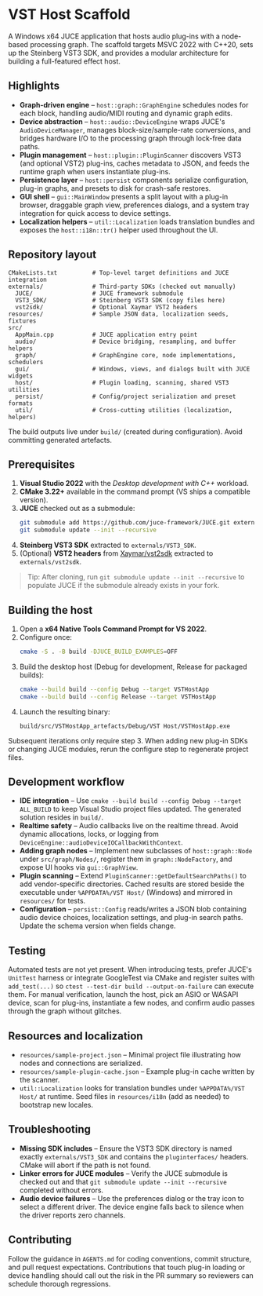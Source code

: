 # VST Host Scaffold

A Windows x64 JUCE application that hosts audio plug-ins with a node-based
processing graph. The scaffold targets MSVC 2022 with C++20, sets up the
Steinberg VST3 SDK, and provides a modular architecture for building a
full-featured effect host.

## Highlights

- **Graph-driven engine** – `host::graph::GraphEngine` schedules nodes for each
  block, handling audio/MIDI routing and dynamic graph edits.
- **Device abstraction** – `host::audio::DeviceEngine` wraps JUCE's
  `AudioDeviceManager`, manages block-size/sample-rate conversions, and bridges
  hardware I/O to the processing graph through lock-free data paths.
- **Plugin management** – `host::plugin::PluginScanner` discovers VST3 (and
  optional VST2) plug-ins, caches metadata to JSON, and feeds the runtime graph
  when users instantiate plug-ins.
- **Persistence layer** – `host::persist` components serialize configuration,
  plug-in graphs, and presets to disk for crash-safe restores.
- **GUI shell** – `gui::MainWindow` presents a split layout with a plug-in
  browser, draggable graph view, preferences dialogs, and a system tray
  integration for quick access to device settings.
- **Localization helpers** – `util::Localization` loads translation bundles and
  exposes the `host::i18n::tr()` helper used throughout the UI.

## Repository layout

```
CMakeLists.txt          # Top-level target definitions and JUCE integration
externals/              # Third-party SDKs (checked out manually)
  JUCE/                 # JUCE framework submodule
  VST3_SDK/             # Steinberg VST3 SDK (copy files here)
  vst2sdk/              # Optional Xaymar VST2 headers
resources/              # Sample JSON data, localization seeds, fixtures
src/
  AppMain.cpp           # JUCE application entry point
  audio/                # Device bridging, resampling, and buffer helpers
  graph/                # GraphEngine core, node implementations, schedulers
  gui/                  # Windows, views, and dialogs built with JUCE widgets
  host/                 # Plugin loading, scanning, shared VST3 utilities
  persist/              # Config/project serialization and preset formats
  util/                 # Cross-cutting utilities (localization, helpers)
```

The build outputs live under `build/` (created during configuration). Avoid
committing generated artefacts.

## Prerequisites

1. **Visual Studio 2022** with the *Desktop development with C++* workload.
2. **CMake 3.22+** available in the command prompt (VS ships a compatible
   version).
3. **JUCE** checked out as a submodule:
   ```bash
   git submodule add https://github.com/juce-framework/JUCE.git externals/JUCE
   git submodule update --init --recursive
   ```
4. **Steinberg VST3 SDK** extracted to `externals/VST3_SDK`.
5. (Optional) **VST2 headers** from
   [Xaymar/vst2sdk](https://github.com/Xaymar/vst2sdk) extracted to
   `externals/vst2sdk`.

> Tip: After cloning, run `git submodule update --init --recursive` to populate
> JUCE if the submodule already exists in your fork.

## Building the host

1. Open a **x64 Native Tools Command Prompt for VS 2022**.
2. Configure once:
   ```bash
   cmake -S . -B build -DJUCE_BUILD_EXAMPLES=OFF
   ```
3. Build the desktop host (Debug for development, Release for packaged builds):
   ```bash
   cmake --build build --config Debug --target VSTHostApp
   cmake --build build --config Release --target VSTHostApp
   ```
4. Launch the resulting binary:
   ```
   build/src/VSTHostApp_artefacts/Debug/VST Host/VSTHostApp.exe
   ```

Subsequent iterations only require step 3. When adding new plug-in SDKs or
changing JUCE modules, rerun the configure step to regenerate project files.

## Development workflow

- **IDE integration** – Use `cmake --build build --config Debug --target ALL_BUILD`
  to keep Visual Studio project files updated. The generated solution resides in
  `build/`.
- **Realtime safety** – Audio callbacks live on the realtime thread. Avoid
  dynamic allocations, locks, or logging from `DeviceEngine::audioDeviceIOCallbackWithContext`.
- **Adding graph nodes** – Implement new subclasses of `host::graph::Node` under
  `src/graph/Nodes/`, register them in `graph::NodeFactory`, and expose UI hooks
  via `gui::GraphView`.
- **Plugin scanning** – Extend `PluginScanner::getDefaultSearchPaths()` to add
  vendor-specific directories. Cached results are stored beside the executable
  under `%APPDATA%/VST Host/` (Windows) and mirrored in `resources/` for tests.
- **Configuration** – `persist::Config` reads/writes a JSON blob containing audio
  device choices, localization settings, and plug-in search paths. Update the
  schema version when fields change.

## Testing

Automated tests are not yet present. When introducing tests, prefer JUCE's
`UnitTest` harness or integrate GoogleTest via CMake and register suites with
`add_test(...)` so `ctest --test-dir build --output-on-failure` can execute them.
For manual verification, launch the host, pick an ASIO or WASAPI device, scan
for plug-ins, instantiate a few nodes, and confirm audio passes through the
graph without glitches.

## Resources and localization

- `resources/sample-project.json` – Minimal project file illustrating how nodes
  and connections are serialized.
- `resources/sample-plugin-cache.json` – Example plug-in cache written by the
  scanner.
- `util::Localization` looks for translation bundles under `%APPDATA%/VST Host/`
  at runtime. Seed files in `resources/i18n` (add as needed) to bootstrap new
  locales.

## Troubleshooting

- **Missing SDK includes** – Ensure the VST3 SDK directory is named exactly
  `externals/VST3_SDK` and contains the `pluginterfaces/` headers. CMake will
  abort if the path is not found.
- **Linker errors for JUCE modules** – Verify the JUCE submodule is checked out
  and that `git submodule update --init --recursive` completed without errors.
- **Audio device failures** – Use the preferences dialog or the tray icon to
  select a different driver. The device engine falls back to silence when the
  driver reports zero channels.

## Contributing

Follow the guidance in `AGENTS.md` for coding conventions, commit structure, and
pull request expectations. Contributions that touch plug-in loading or device
handling should call out the risk in the PR summary so reviewers can schedule
thorough regressions.
